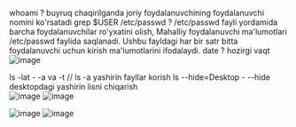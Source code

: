 whoami ?   buyruq chaqirilganda joriy foydalanuvchining foydalanuvchi nomini ko'rsatadi
grep $USER /etc/passwd  ?  /etc/passwd fayli yordamida barcha foydalanuvchilar ro'yxatini olish, 
Mahalliy foydalanuvchi ma'lumotlari /etc/passwd faylida saqlanadi. Ushbu fayldagi har bir satr bitta foydalanuvchi uchun kirish ma'lumotlarini ifodalaydi.
date ? hozirgi vaqt   ![image](https://user-images.githubusercontent.com/125726043/220110776-2b84ce90-f9df-4486-b225-514159e0dfa5.png)

ls -lat - -a va -t  // ls -a yashirin fayllar korish 
ls --hide=Desktop - --hide    desktopdagi  yashirin lisni chiqarish   
![image](https://user-images.githubusercontent.com/125726043/220101238-6487d233-0dee-4baa-9682-b18eb54b351f.png)
![image](https://user-images.githubusercontent.com/125726043/220101329-982bef35-6b66-40bb-9058-c477b222b81c.png)

![image](https://user-images.githubusercontent.com/125726043/220106823-f0b449b6-5cf3-4631-baf2-14568adebb7c.png)
![image](https://user-images.githubusercontent.com/125726043/220108278-42d6314d-44ac-49b1-9171-ff1035674bd3.png)
